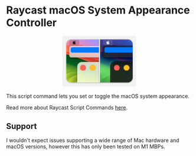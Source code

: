 # Raycast macOS System Appearance Controller

<p align="center">
<img width="200" alt="Light/Dark Mode Icon" src="images/appearance.png"/>
</p>

This script command lets you set or toggle the macOS system appearance.

Read more about Raycast Script Commands [here](https://github.com/raycast/script-commands).

## Support

I wouldn't expect issues supporting a wide range of Mac hardware and macOS versions, however this has only been tested on M1 MBPs.
